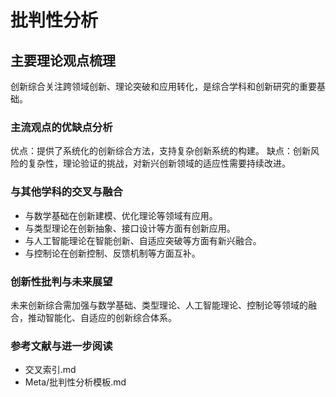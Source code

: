 # 批判性分析

## 主要理论观点梳理

创新综合关注跨领域创新、理论突破和应用转化，是综合学科和创新研究的重要基础。

### 主流观点的优缺点分析

优点：提供了系统化的创新综合方法，支持复杂创新系统的构建。
缺点：创新风险的复杂性，理论验证的挑战，对新兴创新领域的适应性需要持续改进。

### 与其他学科的交叉与融合

- 与数学基础在创新建模、优化理论等领域有应用。
- 与类型理论在创新抽象、接口设计等方面有创新应用。
- 与人工智能理论在智能创新、自适应突破等方面有新兴融合。
- 与控制论在创新控制、反馈机制等方面互补。

### 创新性批判与未来展望

未来创新综合需加强与数学基础、类型理论、人工智能理论、控制论等领域的融合，推动智能化、自适应的创新综合体系。

### 参考文献与进一步阅读

- 交叉索引.md
- Meta/批判性分析模板.md
